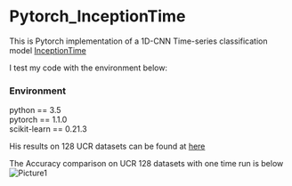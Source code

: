 
# Pytorch_InceptionTime

This is Pytorch implementation of a 1D-CNN Time-series classification model [InceptionTime](https://github.com/hfawaz/InceptionTime)


I test my code with the environment below:
### Environment 
python == 3.5  
pytorch == 1.1.0  
scikit-learn == 0.21.3

His results on 128 UCR datasets can be found at [here](https://github.com/hfawaz/InceptionTime/blob/master/results-inception-128.csv)

The Accuracy comparison on UCR 128 datasets with one time run is below
![Picture1](https://user-images.githubusercontent.com/61366756/116042404-b457b080-a6b1-11eb-902e-fa93c5476690.png)
